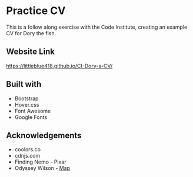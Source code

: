 # Practice CV
This is a follow along exercise with the Code Institute, creating an example CV for Dory the fish. 

## Website Link
https://littleblue418.github.io/CI-Dory-s-CV/

## Built with
* Bootstrap 
* Hover.css
* Font Awesome
* Google Fonts

## Acknowledgements
* coolors.co
* cdnjs.com
* Finding Nemo - Pixar
* Odyssey Wilson - [Map](https://odyssey-wilson-design.weebly.com/finding-nemo-story-map.html)

